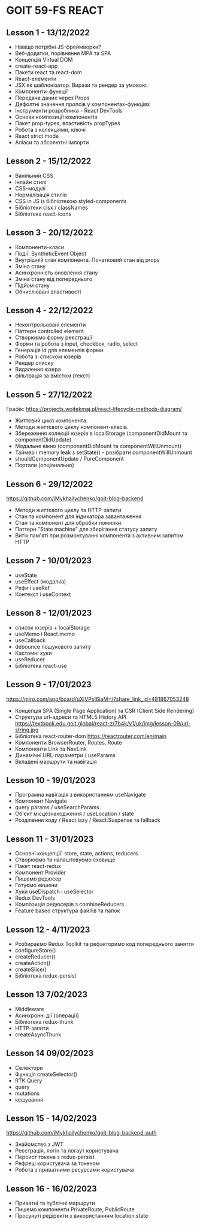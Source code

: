 # GOIT 59-FS REACT

## Lesson 1 - 13/12/2022

- Навіщо потрібні JS-фреймворки?
- Веб-додатки, порівняння MPA та SPA
- Концепція Virtual DOM
- create-react-app
- Пакети react та react-dom
- React-елементи
- JSX як шаблонізатор. Вирази та рендер за умовою.
- Компоненти-функції
- Передача даних через Props
- Дефолтні значення пропсів у компонентах-функціях
- Інструменти розробника - React DevTools
- Основи композиції компонентів
- Пакет prop-types, властивість propTypes
- Робота з колекціями, ключі
- React strict mode
- Аліаси та абсолютні імпорти

## Lesson 2 - 15/12/2022

- Ванільний CSS
- Інлайн стилі
- CSS-модулі
- Нормалізація стилів
- CSS in JS із бібліотекою styled-components
- Бібліотеки clsx / classNames
- Бібліотека react-icons

## Lesson 3 - 20/12/2022

- Компоненти-класи
- Події: SyntheticEvent Object
- Внутрішній стан компонента. Початковий стан від props
- Зміна стану
- Асинхронність оновлення стану
- Зміна стану від попереднього
- Підйом стану
- Обчислювані властивості

## Lesson 4 - 22/12/2022

- Неконтрольовані елементи
- Паттерн controlled element
- Створюємо форму реєстрації
- Форми та робота з input, checkbox, radio, select
- Генерація id для елементів форми
- Робота зі списком юзерів
- Рендер списку
- Видалення юзера
- фільтрація за вмістом (текст)

## Lesson 5 - 27/12/2022

Графік:
https://projects.wojtekmaj.pl/react-lifecycle-methods-diagram/

- Життєвий цикл компонента.
- Методи життєвого циклу компонент-класів.
- Збереження колекції юзерів в localStorage (componentDidMount та componentDidUpdate)
- Модальне вікно (componentDidMount та componentWillUnmount)
- Таймер і memory leak з setState() - розібрати componentWillUnmount
- shouldComponentUpdate / PureComponent
- Портали (опціонально)

## Lesson 6 - 29/12/2022

https://github.com/iMykhailychenko/goit-blog-backend

- Методи життєвого циклу та HTTP-запити
- Стан та компонент для індикатора завантаження
- Стан та компонент для обробки помилки
- Паттерн "State machine" для зберігання статусу запиту
- Витік пам'яті при розмонтуванні компонента з активним запитом HTTP

## Lesson 7 - 10/01/2023

- useState
- useEffect (модалка)
- Рефи і useRef
- Контекст і useContext

## Lesson 8 - 12/01/2023

- список юзерів + localStorage
- useMemo і React.memo
- useCallback
- debounce пошукового запиту
- Кастомні хуки
- useReducer
- Бібліотека react-use

## Lesson 9 - 17/01/2023

https://miro.com/app/board/uXjVPxI6iaM=/?share_link_id=481867053248

- Концепція SPA (Single Page Application) та CSR (Client Side Rendering)
- Структура url-адреси та HTML5 History API https://textbook.edu.goit.global/react-zr7b4k/v1/uk/img/lesson-09/url-string.jpg
- Бібліотека react-router-dom https://reactrouter.com/en/main
- Компоненти BrowserRouter, Routes, Route
- Компоненти Link та NavLink
- Динамічні URL-параметри / useParams
- Вкладені маршрути та навігація

## Lesson 10 - 19/01/2023

- Програмна навігація з використанням useNavigate
- Компонент Navigate
- query params / useSearchParams
- Об'єкт місцезнаходження / useLocation / state
- Розділення коду / React.lazy / React.Suspense та fallback

## Lesson 11 - 31/01/2023

- Основні концепції: store, state, actions, reducers
- Створюємо та налаштовуємо сховище
- Пакет react-redux
- Компонент Provider
- Пишемо редюсер
- Готуємо екшени
- Хуки useDispatch і useSelector
- Redux DevTools
- Композиція редюсерів з combineReducers
- Feature based структура файлів та папок

## Lesson 12 - 4/11/2023

- Розбираємо Redux Toolkit та рефакторимо код попереднього заняття
- configureStore()
- createReducer()
- createAction()
- createSlice()
- Бібліотека redux-persist

## Lesson 13 7/02/2023

- Middleware
- Асинхронні дії (операції)
- Бібліотека redux-thunk
- HTTP-запити
- createAsyncThunk

## Lesson 14 09/02/2023

- Селектори
- Функція createSelector()
- RTK Query
- query
- mutations
- кешування


## Lesson 15 - 14/02/2023

https://github.com/iMykhailychenko/goit-blog-backend-auth

- Знайомство з JWT
- Реєстрація, логін та логаут користувача
- Персист токена з redux-persist
- Рефреш користувача за токеном
- Робота з приватними ресурсами користувача


## Lesson 16 - 16/02/2023

- Приватні та публічні маршрути
- Пишемо компоненти PrivateRoute, PublicRoute
- Просунуті редіректи з використанням location.state
